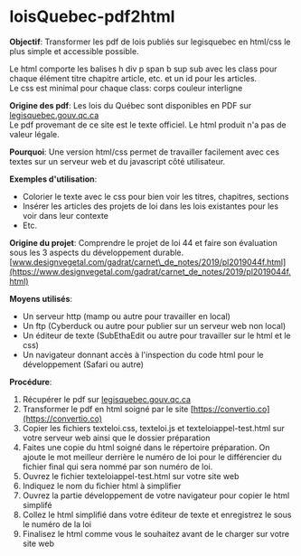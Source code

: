# loisQuebec-pdf2html
**Objectif**: Transformer les pdf de lois publiés sur legisquebec en html/css le plus simple et accessible possible. 

Le html comporte les balises h div p span b sup sub avec les class pour chaque élément titre chapitre article, etc. et un id pour les articles.  
Le css est minimal pour chaque class: corps couleur interligne


**Origine des pdf**: Les lois du Québec sont disponibles en PDF sur [legisquebec.gouv.qc.ca](http://legisquebec.gouv.qc.ca)  
Le pdf provemant de ce site est le texte officiel. Le html produit n'a pas de valeur légale.

**Pourquoi**: Une version html/css permet de travailler facilement avec ces textes sur un serveur web et du javascript côté utilisateur. 

**Exemples d'utilisation**:  

* Colorier le texte avec le css pour bien voir les titres, chapitres, sections
* Insérer les articles des projets de loi dans les lois existantes pour les voir dans leur contexte
* Etc. 

**Origine du projet**: Comprendre le projet de loi 44 et faire son évaluation sous les 3 aspects du développement durable. [www.designvegetal.com/gadrat/carnet\_de_notes/2019/pl2019044f.html](https://www.designvegetal.com/gadrat/carnet_de_notes/2019/pl2019044f.html)

**Moyens utilisés**: 

* Un serveur http (mamp ou autre pour travailler en local)
* Un ftp (Cyberduck ou autre pour publier sur un serveur web non local)
* Un éditeur de texte (SubEthaEdit ou autre pour travailler sur le html et le css)
* Un navigateur donnant accès à l'inspection du code html pour le développement (Safari ou autre)

**Procédure**:

1. Récupérer le pdf sur [legisquebec.gouv.qc.ca](http://legisquebec.gouv.qc.ca)
2. Transformer le pdf en html soigné par le site [https://convertio.co](https://convertio.co)
3. Copier les fichiers texteloi.css, texteloi.js et texteloiappel-test.html sur votre serveur web ainsi que le dossier préparation
4. Faites une copie du html soigné dans le répertoire préparation. On ajoute le mot meilleur derrière le numéro de loi pour le différencier du fichier final qui sera nommé par son numéro de loi.
5. Ouvrez le fichier texteloiappel-test.html sur votre site web
6. Indiquez le nom du fichier html à simplifier
7. Ouvrez la partie développement de votre navigateur pour copier le html simplifé
8. Collez le html simplifié dans votre éditeur de texte et enregistrez le sous le numéro de la loi
9. Finalisez le html comme vous le souhaitez avant de le charger sur votre site web 


